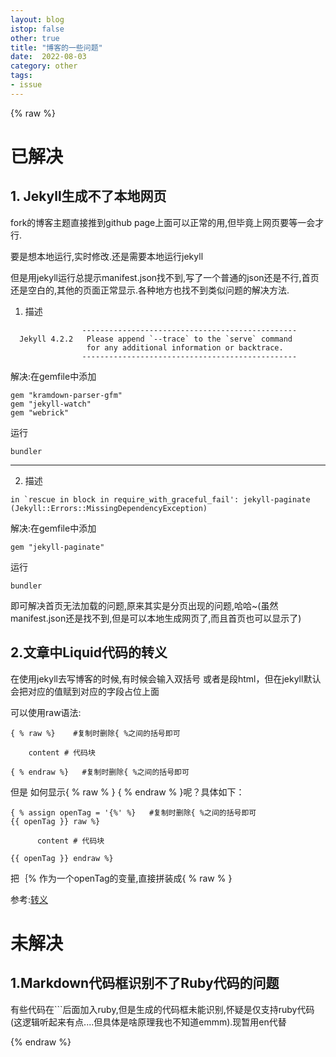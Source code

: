 ```yaml
---
layout: blog
istop: false
other: true
title: "博客的一些问题"
date:  2022-08-03
category: other
tags:
- issue
---
```


{% raw %}

# 已解决

## 1. Jekyll生成不了本地网页

fork的博客主题直接推到github page上面可以正常的用,但毕竟上网页要等一会才行.

要是想本地运行,实时修改.还是需要本地运行jekyll

但是用jekyll运行总提示manifest.json找不到,写了一个普通的json还是不行,首页还是空白的,其他的页面正常显示.各种地方也找不到类似问题的解决方法.

1. 描述

```en
                ------------------------------------------------
  Jekyll 4.2.2   Please append `--trace` to the `serve` command 
                 for any additional information or backtrace. 
                ------------------------------------------------
```
解决:在gemfile中添加

```en
gem "kramdown-parser-gfm"
gem "jekyll-watch"
gem "webrick"
```

运行

```en
bundler
```

---

2. 描述

```en
in `rescue in block in require_with_graceful_fail': jekyll-paginate (Jekyll::Errors::MissingDependencyException)
```

解决:在gemfile中添加

```en
gem "jekyll-paginate"
```

运行

```en
bundler
```

即可解决首页无法加载的问题,原来其实是分页出现的问题,哈哈~(虽然manifest.json还是找不到,但是可以本地生成网页了,而且首页也可以显示了)

## 2.文章中Liquid代码的转义

在使用jekyll去写博客的时候,有时候会输入双括号 或者是段html，但在jekyll默认会把对应的值赋到对应的字段占位上面

可以使用raw语法:

```en
{ % raw %}    #复制时删除{ %之间的括号即可

    content # 代码块

{ % endraw %}   #复制时删除{ %之间的括号即可
```



但是 如何显示{ % raw % }  { % endraw % }呢？具体如下：



```en
{ % assign openTag = '{%' %}   #复制时删除{ %之间的括号即可
{{ openTag }} raw %}    

      content # 代码块   

{{ openTag }} endraw %}
```

把｛% 作为一个openTag的变量,直接拼装成{ % raw % }   

参考:[转义](https://cloud.tencent.com/developer/article/1368561)

# 未解决

## 1.Markdown代码框识别不了Ruby代码的问题

有些代码在```后面加入ruby,但是生成的代码框未能识别,怀疑是仅支持ruby代码(这逻辑听起来有点....但具体是啥原理我也不知道emmm).现暂用en代替













{% endraw %}